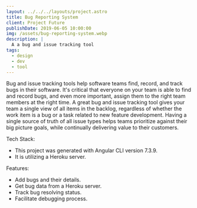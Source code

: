 ```yaml
---
layout: ../../../layouts/project.astro
title: Bug Reporting System
client: Project Future
publishDate: 2019-06-05 10:00:00
img: /assets/bug-reporting-system.webp
description: |
  A a bug and issue tracking tool
tags:
  - design
  - dev
  - tool
---
```


Bug and issue tracking tools help software teams find, record, and track bugs in their software. 
It's critical that everyone on your team is able to find and record bugs, and even more important, assign them to the right team members at the right time. 
A great bug and issue tracking tool gives your team a single view of all items in the backlog, regardless of whether the work item is a bug or a task related to new feature development. 
Having a single source of truth of all issue types helps teams prioritize against their big picture goals, while continually delivering value to their customers. 

Tech Stack:
- This project was generated with Angular CLI version 7.3.9.
- It is utilizing a Heroku server.

Features:
- Add bugs and their details.
- Get bug data from a Heroku server.
- Track bug resolving status.
- Facilitate debugging process.
